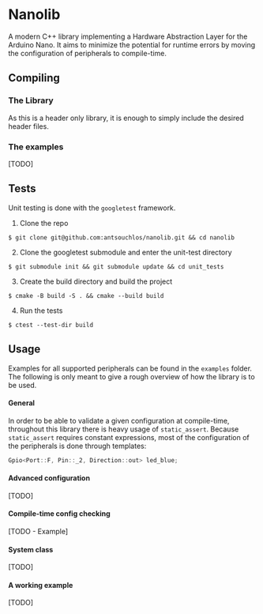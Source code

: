# Nanolib

A modern C++ library implementing a Hardware Abstraction Layer for the Arduino Nano. It aims to minimize the potential for runtime errors
by moving the configuration of peripherals to compile-time.

## Compiling

### The Library

As this is a header only library, it is enough to simply include the desired header files.

### The examples

[TODO]

## Tests

Unit testing is done with the `googletest` framework.

1. Clone the repo
```shell
$ git clone git@github.com:antsouchlos/nanolib.git && cd nanolib
```

2. Clone the googletest submodule and enter the unit-test directory
```shell
$ git submodule init && git submodule update && cd unit_tests
```

3. Create the build directory and build the project
```shell
$ cmake -B build -S . && cmake --build build
```

4. Run the tests
```shell
$ ctest --test-dir build
```

## Usage

Examples for all supported peripherals can be found in the `examples` folder. The following is only meant to give a rough overview
of how the library is to be used.

#### General

In order to be able to validate a given configuration at compile-time, throughout this library there is heavy usage of
`static_assert`. Because `static_assert` requires constant expressions, most of the configuration of the peripherals is
done through templates:

```c++
Gpio<Port::F, Pin::_2, Direction::out> led_blue;
```

#### Advanced configuration
[TODO]

#### Compile-time config checking
[TODO - Example]

#### System class
[TODO]

#### A working example
[TODO]

